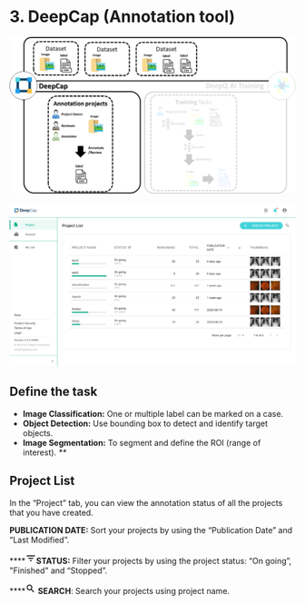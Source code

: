 # 3. DeepCap (Annotation tool)

![](<../.gitbook/assets/image (143) (2).png>)

![](<../.gitbook/assets/deepcap-overview (2) (2).png>)

## Define the task

* **Image Classification:** One or multiple label can be marked on a case.
* **Object Detection:** Use bounding box to detect and identify target objects.
* **Image Segmentation:** To segment and define the ROI (range of interest). _\*\*_

## Project List

In the “Project” tab, you can view the annotation status of all the projects that you have created.

**PUBLICATION DATE:** Sort your projects by using the “Publication Date” and “Last Modified”.

\*\*\*\*![](<../.gitbook/assets/image (12).png>)**STATUS:** Filter your projects by using the project status: “On going”, "Finished" and “Stopped”.

\*\*\*\*![](<../.gitbook/assets/image (13).png>) **SEARCH**: Search your projects using project name.
